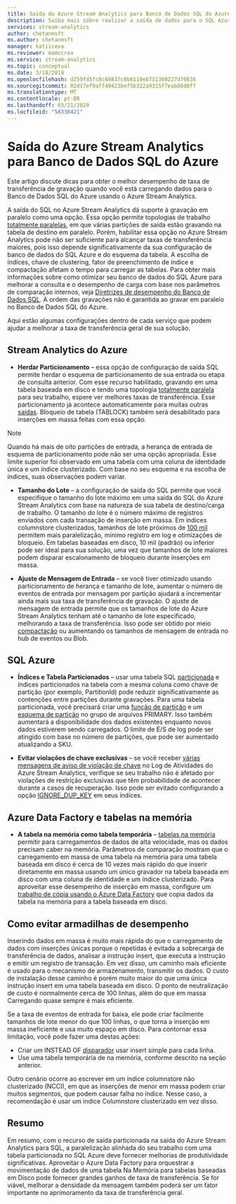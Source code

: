 ```yaml
---
title: Saída do Azure Stream Analytics para Banco de Dados SQL do Azure
description: Saiba mais sobre realizar a saída de dados para o SQL Azure do Azure Stream Analytics e alcançar maiores taxas de transferência de gravação.
services: stream-analytics
author: chetanmsft
ms.author: chetanmsft
manager: katiiceva
ms.reviewer: mamccrea
ms.service: stream-analytics
ms.topic: conceptual
ms.date: 3/18/2019
ms.openlocfilehash: d259fd5fc8c60837c6b6110eb751360227d70836
ms.sourcegitcommit: 02d17ef9aff49423bef5b322a9315f7eab86d8ff
ms.translationtype: MT
ms.contentlocale: pt-BR
ms.lasthandoff: 03/21/2019
ms.locfileid: "58338421"
---
```

# <a name="azure-stream-analytics-output-to-azure-sql-database"></a>Saída do Azure Stream Analytics para Banco de Dados SQL do Azure

Este artigo discute dicas para obter o melhor desempenho de taxa de transferência de gravação quando você está carregando dados para o Banco de Dados SQL do Azure usando o Azure Stream Analytics.

A saída do SQL no Azure Stream Analytics dá suporte à gravação em paralelo como uma opção. Essa opção permite topologias de trabalho [totalmente paralelas](https://docs.microsoft.com/azure/stream-analytics/stream-analytics-parallelization#embarrassingly-parallel-jobs), em que várias partições de saída estão gravando na tabela de destino em paralelo. Porém, habilitar essa opção no Azure Stream Analytics pode não ser suficiente para alcançar taxas de transferência maiores, pois isso depende significativamente da sua configuração de banco de dados do SQL Azure e do esquema da tabela. A escolha de índices, chave de clustering, fator de preenchimento de índice e compactação afetam o tempo para carregar as tabelas. Para obter mais informações sobre como otimizar seu banco de dados do SQL Azure para melhorar a consulta e o desempenho de carga com base nos parâmetros de comparação internos, veja [Diretrizes de desempenho do Banco de Dados SQL](https://docs.microsoft.com/azure/sql-database/sql-database-performance-guidance). A ordem das gravações não é garantida ao gravar em paralelo no Banco de Dados SQL do Azure.

Aqui estão algumas configurações dentro de cada serviço que podem ajudar a melhorar a taxa de transferência geral de sua solução.

## <a name="azure-stream-analytics"></a>Stream Analytics do Azure

- **Herdar Particionamento** – essa opção de configuração de saída SQL permite herdar o esquema de particionamento de sua entrada ou etapa de consulta anterior. Com esse recurso habilitado, gravando em uma tabela baseada em disco e tendo uma topologia [totalmente paralela](https://docs.microsoft.com/azure/stream-analytics/stream-analytics-parallelization#embarrassingly-parallel-jobs) para seu trabalho, espere ver melhores taxas de transferência. Esse particionamento já acontece automaticamente para muitas outras [saídas](https://docs.microsoft.com/azure/stream-analytics/stream-analytics-parallelization#partitions-in-sources-and-sinks). Bloqueio de tabela (TABLOCK) também será desabilitado para inserções em massa feitas com essa opção.

> [!NOTE] 
> Quando há mais de oito partições de entrada, a herança de entrada de esquema de particionamento pode não ser uma opção apropriada. Esse limite superior foi observado em uma tabela com uma coluna de identidade única e um índice clusterizado. Com base no seu esquema e na escolha de índices, suas observações podem variar.

- **Tamanho do Lote** – a configuração de saída do SQL permite que você especifique o tamanho do lote máximo em uma saída do SQL do Azure Stream Analytics com base na natureza de sua tabela de destino/carga de trabalho. O tamanho do lote é o número máximo de registros enviados com cada transação de inserção em massa. Em índices columnstore clusterizados, tamanhos de lote próximos de [100 mil](https://docs.microsoft.com/sql/relational-databases/indexes/columnstore-indexes-data-loading-guidance) permitem mais paralelização, mínimo registro em log e otimizações de bloqueio. Em tabelas baseadas em disco, 10 mil (padrão) ou inferior pode ser ideal para sua solução, uma vez que tamanhos de lote maiores podem disparar escalonamento de bloqueio durante inserções em massa.

- **Ajuste de Mensagem de Entrada** – se você tiver otimizado usando particionamento de herança e tamanho de lote, aumentar o número de eventos de entrada por mensagem por partição ajudará a incrementar ainda mais sua taxa de transferência de gravação. O ajuste de mensagem de entrada permite que os tamanhos de lote do Azure Stream Analytics tenham até o tamanho de lote especificado, melhorando a taxa de transferência. Isso pode ser obtido por meio [compactação](https://docs.microsoft.com/azure/stream-analytics/stream-analytics-define-inputs) ou aumentando os tamanhos de mensagem de entrada no hub de eventos ou Blob.

## <a name="sql-azure"></a>SQL Azure

- **Índices e Tabela Particionados** – usar uma tabela SQL [particionada](https://docs.microsoft.com/sql/relational-databases/partitions/partitioned-tables-and-indexes?view=sql-server-2017) e índices particionados na tabela com a mesma coluna como chave de partição (por exemplo, PartitionId) pode reduzir significativamente as contenções entre partições durante gravações. Para uma tabela particionada, você precisará criar uma [função de partição](https://docs.microsoft.com/sql/t-sql/statements/create-partition-function-transact-sql?view=sql-server-2017) e um [esquema de partição](https://docs.microsoft.com/sql/t-sql/statements/create-partition-scheme-transact-sql?view=sql-server-2017) no grupo de arquivos PRIMARY. Isso também aumentará a disponibilidade dos dados existentes enquanto novos dados estiverem sendo carregados. O limite de E/S de log pode ser atingido com base no número de partições, que pode ser aumentado atualizando a SKU.

- **Evitar violações de chave exclusivas** – se você receber [várias mensagens de aviso de violação de chave](https://docs.microsoft.com/azure/stream-analytics/stream-analytics-common-troubleshooting-issues#handle-duplicate-records-in-azure-sql-database-output) no Log de Atividades do Azure Stream Analytics, verifique se seu trabalho não é afetado por violações de restrição exclusivas que têm probabilidade de acontecer durante a casos de recuperação. Isso pode ser evitado configurando a opção [IGNORE\_DUP\_KEY](https://docs.microsoft.com/azure/stream-analytics/stream-analytics-common-troubleshooting-issues#handle-duplicate-records-in-azure-sql-database-output) em seus índices.

## <a name="azure-data-factory-and-in-memory-tables"></a>Azure Data Factory e tabelas na memória

- **A tabela na memória como tabela temporária** – [tabelas na memória](https://docs.microsoft.com/sql/relational-databases/in-memory-oltp/in-memory-oltp-in-memory-optimization) permitir para carregamentos de dados de alta velocidade, mas os dados precisam caber na memória. Parâmetros de comparação mostram que o carregamento em massa de uma tabela na memória para uma tabela baseada em disco é cerca de 10 vezes mais rápido do que inserir diretamente em massa usando um único gravador na tabela baseada em disco com uma coluna de identidade e um índice clusterizado. Para aproveitar esse desempenho de inserção em massa, configure um [trabalho de cópia usando o Azure Data Factory](https://docs.microsoft.com/azure/data-factory/connector-azure-sql-database) que copia dados da tabela na memória para a tabela baseada em disco.

## <a name="avoiding-performance-pitfalls"></a>Como evitar armadilhas de desempenho
Inserindo dados em massa é muito mais rápida do que o carregamento de dados com inserções únicas porque o repetidas é evitada a sobrecarga de transferência de dados, analisar a instrução insert, que executa a instrução e emitir um registro de transação. Em vez disso, um caminho mais eficiente é usado para o mecanismo de armazenamento, transmitir os dados. O custo de instalação desse caminho é porém muito maior do que uma única instrução insert em uma tabela baseada em disco. O ponto de neutralização de custo é normalmente cerca de 100 linhas, além do que em massa Carregando quase sempre é mais eficiente. 

Se a taxa de eventos de entrada for baixa, ele pode criar facilmente tamanhos de lote menor do que 100 linhas, o que torna a inserção em massa ineficiente e usa muito espaço em disco. Para contornar essa limitação, você pode fazer uma destas ações:
* Criar um INSTEAD OF [disparador](https://docs.microsoft.com/en-us/sql/t-sql/statements/create-trigger-transact-sql) usar insert simple para cada linha.
* Use uma tabela temporária de na memória, conforme descrito na seção anterior.

Outro cenário ocorre ao escrever em um índice columnstore não clusterizado (NCCI), em que as inserções de menor em massa podem criar muitos segmentos, que podem causar falha no índice. Nesse caso, a recomendação é usar um índice Columnstore clusterizado em vez disso.

## <a name="summary"></a>Resumo

Em resumo, com o recurso de saída particionada na saída do Azure Stream Analytics para SQL, a paralelização alinhada do seu trabalho com uma tabela particionada no SQL Azure deve fornecer melhorias de produtividade significativas. Aproveitar o Azure Data Factory para orquestrar a movimentação de dados de uma tabela Na Memória para tabelas baseadas em Disco pode fornecer grandes ganhos de taxa de transferência. Se for viável, melhorar a densidade da mensagem também poderá ser um fator importante no aprimoramento da taxa de transferência geral.

